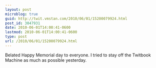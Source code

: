 ```yaml
---
layout: post
microblog: true
guid: http://twit.vmstan.com/2010/06/01/15200079924.html
post_id: 3047931
date: 2010-06-01T14:00:41-0600
lastmod: 2010-06-01T14:00:41-0600
type: post
url: /2010/06/01/15200079924.html
---
```

Belated Happy Memorial day to everyone. I tried to stay off the Twitbook Machine as much as possible yesterday.

